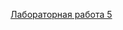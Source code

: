 [Лабораторная работа 5](https://docs.google.com/document/d/1C2UERvCkJvigV9i3MruTnvg95lahP-abIfXqMdFXjR0/edit?usp=sharing)

